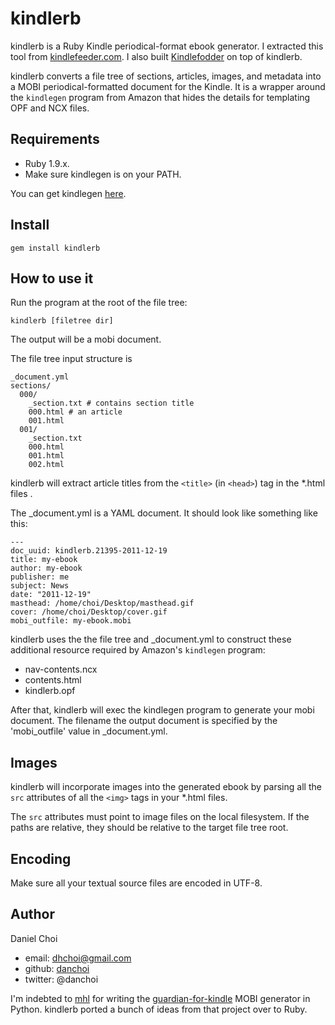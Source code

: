# kindlerb

kindlerb is a Ruby Kindle periodical-format ebook generator. I extracted
this tool from [kindlefeeder.com][kf1]. I also built [Kindlefodder][kf2] on
top of kindlerb.

[kf1]:http://kindlefeeder.com
[kf2]:https://github.com/danchoi/kindlefodder

kindlerb converts a file tree of sections, articles, images, and metadata into
a MOBI periodical-formatted document for the Kindle. It is a wrapper around the
`kindlegen` program from Amazon that hides the details for templating OPF and NCX
files.

## Requirements

* Ruby 1.9.x. 
* Make sure kindlegen is on your PATH.

You can get kindlegen [here][kindlegen].

[kindlegen]:http://www.amazon.com/gp/feature.html?docId=1000234621

## Install

    gem install kindlerb

## How to use it 

Run the program at the root of the file tree:

    kindlerb [filetree dir]

The output will be a mobi document.

The file tree input structure is 

    _document.yml
    sections/
      000/
        _section.txt # contains section title
        000.html # an article
        001.html 
      001/
        _section.txt 
        000.html
        001.html 
        002.html

kindlerb will extract article titles from the `<title>` (in `<head>`) tag in
the *.html files .

The _document.yml is a YAML document. It should look like something like this:

    --- 
    doc_uuid: kindlerb.21395-2011-12-19
    title: my-ebook
    author: my-ebook
    publisher: me
    subject: News
    date: "2011-12-19"
    masthead: /home/choi/Desktop/masthead.gif
    cover: /home/choi/Desktop/cover.gif
    mobi_outfile: my-ebook.mobi

kindlerb uses the the file tree and _document.yml to construct these additional
resource required by Amazon's `kindlegen` program:

* nav-contents.ncx 
* contents.html
* kindlerb.opf

After that, kindlerb will exec the kindlegen program to generate your mobi
document.  The filename the output document is specified by the 'mobi_outfile'
value in _document.yml.

## Images

kindlerb will incorporate images into the generated ebook by parsing all the
`src` attributes of all the `<img>` tags in your *.html files.

The `src` attributes must point to image files on the local filesystem. If the
paths are relative, they should be relative to the target file tree root. 


## Encoding

Make sure all your textual source files are encoded in UTF-8.


## Author 

Daniel Choi 

* email: dhchoi@gmail.com
* github: [danchoi][github]
* twitter: @danchoi

[github]:http://github.com/danchoi


I'm indebted to [mhl][mhl] for writing the
[guardian-for-kindle][guardian-for-kindle] MOBI generator in Python. kindlerb
ported a bunch of ideas from that project over to Ruby.

[mhl]:https://github.com/mhl
[guardian-for-kindle]:https://github.com/mhl/guardian-for-kindle




